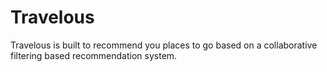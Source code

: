# Travelous
Travelous is built to recommend you places to go based on a collaborative filtering based recommendation system.
